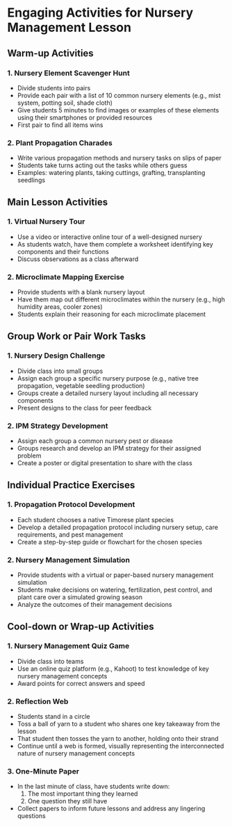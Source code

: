 # Engaging Activities for Nursery Management Lesson

## Warm-up Activities

### 1. Nursery Element Scavenger Hunt
- Divide students into pairs
- Provide each pair with a list of 10 common nursery elements (e.g., mist system, potting soil, shade cloth)
- Give students 5 minutes to find images or examples of these elements using their smartphones or provided resources
- First pair to find all items wins

### 2. Plant Propagation Charades
- Write various propagation methods and nursery tasks on slips of paper
- Students take turns acting out the tasks while others guess
- Examples: watering plants, taking cuttings, grafting, transplanting seedlings

## Main Lesson Activities

### 1. Virtual Nursery Tour
- Use a video or interactive online tour of a well-designed nursery
- As students watch, have them complete a worksheet identifying key components and their functions
- Discuss observations as a class afterward

### 2. Microclimate Mapping Exercise
- Provide students with a blank nursery layout
- Have them map out different microclimates within the nursery (e.g., high humidity areas, cooler zones)
- Students explain their reasoning for each microclimate placement

## Group Work or Pair Work Tasks

### 1. Nursery Design Challenge
- Divide class into small groups
- Assign each group a specific nursery purpose (e.g., native tree propagation, vegetable seedling production)
- Groups create a detailed nursery layout including all necessary components
- Present designs to the class for peer feedback

### 2. IPM Strategy Development
- Assign each group a common nursery pest or disease
- Groups research and develop an IPM strategy for their assigned problem
- Create a poster or digital presentation to share with the class

## Individual Practice Exercises

### 1. Propagation Protocol Development
- Each student chooses a native Timorese plant species
- Develop a detailed propagation protocol including nursery setup, care requirements, and pest management
- Create a step-by-step guide or flowchart for the chosen species

### 2. Nursery Management Simulation
- Provide students with a virtual or paper-based nursery management simulation
- Students make decisions on watering, fertilization, pest control, and plant care over a simulated growing season
- Analyze the outcomes of their management decisions

## Cool-down or Wrap-up Activities

### 1. Nursery Management Quiz Game
- Divide class into teams
- Use an online quiz platform (e.g., Kahoot) to test knowledge of key nursery management concepts
- Award points for correct answers and speed

### 2. Reflection Web
- Students stand in a circle
- Toss a ball of yarn to a student who shares one key takeaway from the lesson
- That student then tosses the yarn to another, holding onto their strand
- Continue until a web is formed, visually representing the interconnected nature of nursery management concepts

### 3. One-Minute Paper
- In the last minute of class, have students write down:
  1. The most important thing they learned
  2. One question they still have
- Collect papers to inform future lessons and address any lingering questions